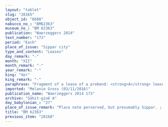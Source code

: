 ```yaml
---
layout: "tablet"
slug: "28165"
object_id: "6688"
nabucco_no_: "BM62363"
museum_no_: "BM 62363"
publication: "Waerzeggers 2014"
text_number: "173"
period: "Each"
place_of_issue: "Sippar city"
type_and_content: "Leases"
day_remark: "-"
month: "XII"
month_remark: "-"
year_remark: "-"
king: "Xer"
king_remark: "-"
paraphrase: "Fragment of a lease of a prebend: <strong>A</strong> leased the manufacture (<em>ēpi&scaron;ānūtu</em>) of 2 <em>ṣibtu</em>-garments of &Scaron;ama&scaron; for the clothing ceremony (<em>lubu&scaron;tu</em>) of Ayyār (II) to <strong>B</strong>. The lessee guarantees (<em>pūtu na&scaron;&ucirc;</em>) for not interrupting (<em>lā baṭlu</em>) the cult and punctuality (<em>masnaqtu</em>) of the performance of the cult. Break. 2+ witnesses and the scribe.<br /> &nbsp;<br /> <strong>A</strong> Bēl-bullissu/Marduk-rēmanni/Ṣāhit-sattukki; <strong>B</strong> = [&hellip;]/Iqī&scaron;a-Marduk//Eppē&scaron;-ilī; Scribe = Bēl-iddin/Marduk-&scaron;umu-ibni//&Scaron;ang&ucirc;-I&scaron;tar-Bābili<br /> &nbsp;"
imported: "Melanie Gross (03/11/2016)"
publication_name: "Waerzeggers 2014 173"
archive: "Ṣāhit-ginê A"
day_babylonian_: "27"
place_of_issue_remark: "Place note perserved, but presumably Sippar. ; "
title: "BM 62363"
previous_item: "28168"
---
```

